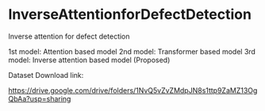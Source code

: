 # InverseAttentionforDefectDetection
Inverse attention for defect detection


1st model: Attention based model
2nd model: Transformer based model
3rd model: Inverse attention based model (Proposed)



Dataset Download link: 

https://drive.google.com/drive/folders/1NvQ5vZvZMdpJN8s1ttp9ZaMZ13OgQbAa?usp=sharing
